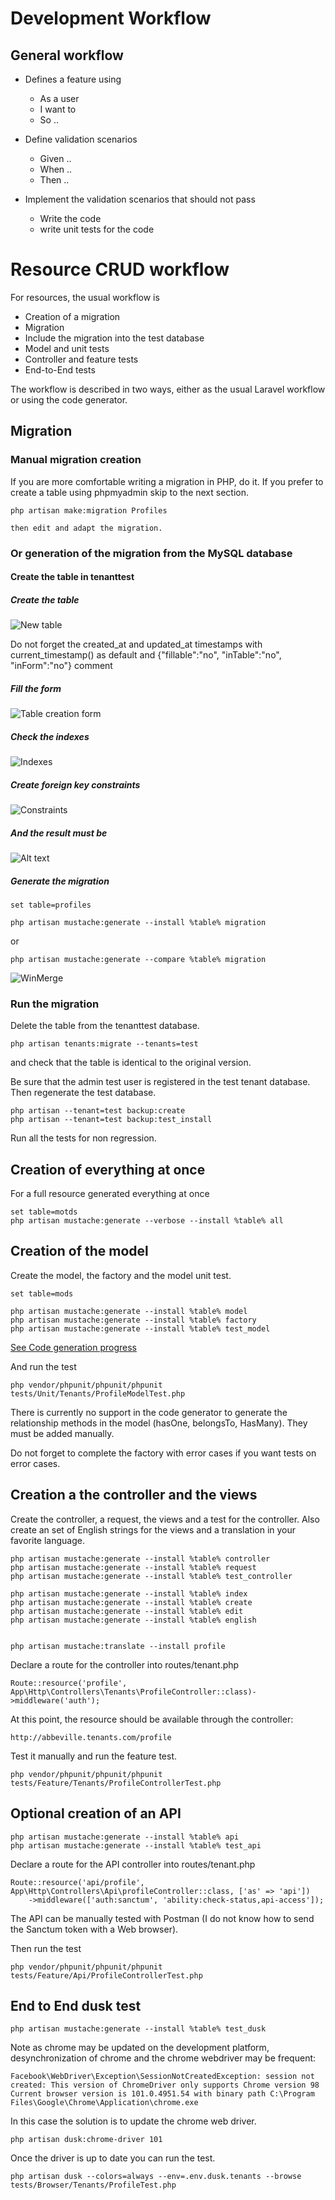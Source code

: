 # Development Workflow


## General workflow

* Defines a feature using
  * As a user
  * I want to 
  * So ..
  
* Define validation scenarios
  * Given ..
  * When ..
  * Then ..
  
* Implement the validation scenarios that should not pass
  * Write the code
  * write unit tests for the code

  
# Resource CRUD workflow

For resources, the usual workflow is

* Creation of a migration
* Migration
* Include the migration into the test database
* Model and unit tests
* Controller and feature tests
* End-to-End tests

The workflow is described in two ways, either as the usual Laravel workflow or using the code generator.

## Migration

### Manual migration creation

If you are more comfortable writing a migration in PHP, do it. If you prefer to create a table 
using phpmyadmin skip to the next section.

    php artisan make:migration Profiles
    
    then edit and adapt the migration.

### Or generation of the migration from the MySQL database

#### Create the table in tenanttest
   
##### Create the table
   
![New table](images/new_table.PNG?raw=true "How to create a table")

Do not forget the created_at and updated_at timestamps with current_timestamp() as default
and {"fillable":"no", "inTable":"no", "inForm":"no"} comment
    
##### Fill the form
    
![Table creation form](images/creation_form.PNG?raw=true "Creation form")

##### Check the indexes

![Indexes](images/indexes.PNG?raw=true "Indexes")
 
##### Create foreign key constraints

![Constraints](images/create_constraint.PNG?raw=true "Constraints")

#####  And the result must be

![Alt text](images/phpmyadmin_table_structure.PNG?raw=true "Title")

##### Generate the migration

    set table=profiles
    
    php artisan mustache:generate --install %table% migration
or

    php artisan mustache:generate --compare %table% migration
    
![WinMerge](images/WinMerge.PNG?raw=true "WinMerge")
    
### Run the migration

Delete the table from the tenanttest database.

    php artisan tenants:migrate --tenants=test
    
and check that the table is identical to the original version.

Be sure that the admin test user is registered in the test tenant database. Then regenerate
the test database.

    php artisan --tenant=test backup:create
    php artisan --tenant=test backup:test_install

Run all the tests for non regression.

## Creation of everything at once

For a full resource generated everything at once

    set table=motds
    php artisan mustache:generate --verbose --install %table% all
    
## Creation of the model

Create the model, the factory and the model unit test.

    set table=mods
    
    php artisan mustache:generate --install %table% model         
    php artisan mustache:generate --install %table% factory        
    php artisan mustache:generate --install %table% test_model        

[See Code generation progress](./code_generation_progress.md)

And run the test

    php vendor/phpunit/phpunit/phpunit  tests/Unit/Tenants/ProfileModelTest.php
    
There is currently no support in the code generator to generate the relationship methods in the model (hasOne, belongsTo, HasMany). They must be added manually.

Do not forget to complete the factory with error cases if you want tests on error cases.

## Creation a the controller and the views

Create the controller, a request, the views and a test for the controller. Also create an set of English strings for the views and a translation in your favorite language.

    php artisan mustache:generate --install %table% controller       
    php artisan mustache:generate --install %table% request         
    php artisan mustache:generate --install %table% test_controller 

    php artisan mustache:generate --install %table% index
    php artisan mustache:generate --install %table% create 
    php artisan mustache:generate --install %table% edit 
    php artisan mustache:generate --install %table% english 


    php artisan mustache:translate --install profile 

Declare a route for the controller into routes/tenant.php
    
    Route::resource('profile', App\Http\Controllers\Tenants\ProfileController::class)->middleware('auth');
    
At this point, the resource should be available through the controller:

    http://abbeville.tenants.com/profile
    
Test it manually and run the feature test.

    php vendor/phpunit/phpunit/phpunit tests/Feature/Tenants/ProfileControllerTest.php
    
## Optional creation of an API

    php artisan mustache:generate --install %table% api                  
    php artisan mustache:generate --install %table% test_api        

Declare a route for the API controller into routes/tenant.php

    Route::resource('api/profile', App\Http\Controllers\Api\profileController::class, ['as' => 'api'])
        ->middleware(['auth:sanctum', 'ability:check-status,api-access']);

The API can be manually tested with Postman (I do not know how to send the Sanctum token with a Web browser).
            
Then run the test

    php vendor/phpunit/phpunit/phpunit tests/Feature/Api/ProfileControllerTest.php
    
## End to End dusk test

    php artisan mustache:generate --install %table% test_dusk       
    
Note as chrome may be updated on the development platform, desynchronization of chrome and the chrome webdriver may be frequent:

    Facebook\WebDriver\Exception\SessionNotCreatedException: session not created: This version of ChromeDriver only supports Chrome version 98
    Current browser version is 101.0.4951.54 with binary path C:\Program Files\Google\Chrome\Application\chrome.exe
    
In this case the solution is to update the chrome web driver.

    php artisan dusk:chrome-driver 101
    
Once the driver is up to date you can run the test.

    php artisan dusk --colors=always --env=.env.dusk.tenants --browse tests/Browser/Tenants/ProfileTest.php
    
    
        